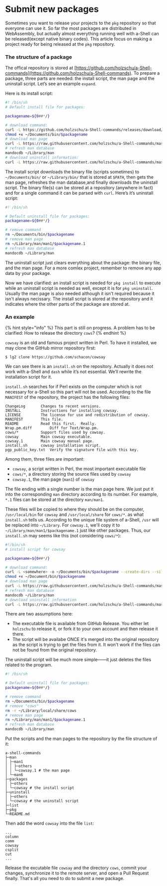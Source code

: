 # Submit new packages

Sometimes you want to release your projects to the `pkg` repository so that everyone can use it. So far the most packages are distributed in WebAssembly, but actually almost everything running well with a-Shell can be released(except native binary codes). This article focus on making a project ready for being released at the `pkg` repository.

### The structure of a package

The offical repository is stored at [https://github.com/holzschu/a-Shell-commands](https://github.com/holzschu/a-Shell-commands). To prepare a package, three parts are needed: the install script, the man page and the uninstall script. Let’s see an example `expand`.

Here is its install script:

```bash
#! /bin/sh
# Default install file for packages:

packagename=${0##*/}

# download command:
curl -L https://github.com/holzschu/a-Shell-commands/releases/download/0.1/$packagename -o ~/Documents/bin/$packagename --create-dirs --silent
chmod +x ~/Documents/bin/$packagename
# download man page
curl -L https://raw.githubusercontent.com/holzschu/a-Shell-commands/master/man/man1/$packagename.1 -o ~/Library/man/man1/$packagename.1 --create-dirs --silent
# refresh man database
mandocdb ~/Library/man
# download uninstall information:
curl -L https://raw.githubusercontent.com/holzschu/a-Shell-commands/master/uninstall/$packagename -o ~/Documents/.pkg/$packagename --create-dirs --silent
```

The install script downloads the binary file (scripts sometimes) to `~/Documents/bin/` or `~/Library/bin/` that is stored at `$PATH`, then gets the man page, refreshes the man database,and finally downloads the uninstall script. The binary file(s) can be stored at a repository (anywhere in fact) and for a single command it can be parsed with `curl`. Here’s it’s uninstall script:

```bash
#! /bin/sh

# Default uninstall file for packages:
packagename=${0##*/}

# remove command
rm ~/Documents/bin/$packagename
# remove man page
rm ~/Library/man/man1/$packagename.1
# refresh man database
mandocdb ~/Library/man
```

The uninstall script just clears everything about the package: the binary file, and the man page. For a more comlex project, remember to remove any app data by your package.

Now we have clarified: an install script is needed for `pkg install` to execute while an uninstall script is needed as well, except it is for `pkg uninstall`. Usually the man page is also needed although it isn't required because it isn't always necissary. The install script is stored at the repository and it indicates where the other parts of the package are stored at.

### An example

{% hint style="info" %}
This part is still on progress. A problem has to be clarified: How to release the directory `cows`?
{% endhint %}

`cowsay` is an old and famous project written in Perl. To have it installed, we may clone the GitHub mirror repository first:

```
$ lg2 clone https://github.com/schacon/cowsay
```

We can see there is an `install.sh` on the repository. Actually it does not work with a-Shell and `dash` while it’s not essential. We’ll rewrite the installation script for it.

`install.sh` searches for if Perl exists on the computer which is not necessary for a-Shell so this part will not be used. According to the file `MANIFEST` of the repository, the project has the following files:

```
ChangeLog		Changes to recent versions.
INSTALL			Instructions for installing cowsay.
LICENSE			The license for use and redistribution of cowsay.
MANIFEST		This file.
README			Read this first.  Really.
Wrap.pm.diff		Diff for Text/Wrap.pm.
cows/*			Support files used by cowsay.
cowsay			Main cowsay executable.
cowsay.1		Main cowsay manual page.
install.sh		cowsay installation script.
pgp_public_key.txt	Verify the signature file with this key.
```

Among them, three files are important:

* `cowsay`, a script written in Perl, the most important executable file
* `cows/*`, a directory storing the source files used by `cowsay`
* `cowsay.1`, the man page (`man1`) of `cowsay`

The file ending with a single number is the man page here. We just put it into the corresponding `man` directory according to its number. For example, `*.1` files can be stored at the directory `man/man1`.

These files will be copied to where they should be on the computer, `/usr/local/bin` for `cowsay` and `/usr/local/share` for `cows/*`. as what `install.sh` tells us. According to the unique file system of a-Shell, `/usr` will be replaced into `~/Library`. For `cowsay.1`, we'll copy it to `~/Library/man/man1/$packagename.1` just like other packages. Thus, our `install.sh` may seems like this (not considering `cows/*`):

```sh
#!/bin/sh
# install script for cowsay

packagename=${0##*/}

# download command:
curl -L <somewhere> -o ~/Documents/bin/$packagename --create-dirs --silent
chmod +x ~/Document/bin/$packagename
# download man page
curl -L https://raw.githubusercontent.com/holzschu/a-Shell-commands/master/man/man1/$packagename.1 -o ~/Library/man/man1/$packagename.1 --create-dirs --silent
# refresh man database
mandocdb ~/Library/man
# download uninstall information
curl -L https://raw.githubusercontent.com/holzschu/a-Shell-commands/master/uninstall/$packagename -o ~/Documents/.pkg/$packagename --create-dirs --silent
```

There are two assumptions here:

* The executable file is available from GitHub Release. You either let `holzschu` to release it, or fork it to your own account and then release it there.
* The script will be availabe ONCE it's merged into the original repository as the script is trying to get the files from it. It won't work if the files can not be found from the original repository.

The uninstall script will be much more simple——it just deletes the files related to the program.

```bash
#! /bin/sh

# Default uninstall file for packages:
packagename=${0##*/}

# remove command
rm ~/Documents/bin/$packagename
# remove "cows"
rm -r ~/Library/local/share/cows
# remove man page
rm ~/Library/man/man1/$packagename.1
# refresh man database
mandocdb ~/Library/man
```

Put the scripts and the man pages to the repository by the file structure of it:

```
a-shell-commands
├─man
│ ├─man1
│ │ ├─others
│ │ └─cowsay.1 # the man page
│ └─man6
├─packages
│ ├─others
│ └─cowsay # the install script
├─uninstall
│ ├─others
│ └─cowsay # the uninstall script
├─list
├─pkg
└─README.md
```

Then add the word `cowsay` into the file `list`:

```
...
column
comm
cowsay
csplit
cut
...
```

Release the excutable file `cowsay` and the directory `cows`, commit your changes, synchronize it to the remote server, and open a Pull Request finally. That's all you need to do to submit a new package.
